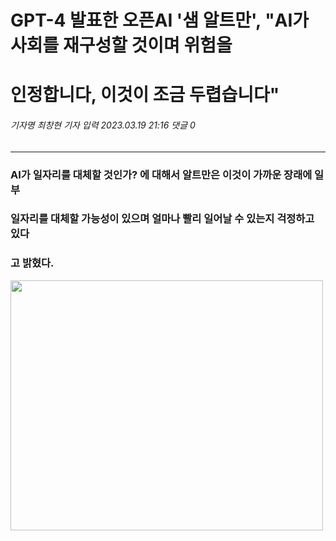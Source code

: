 GPT-4 발표한 오픈AI '샘 알트만', "AI가 사회를 재구성할 것이며 위험을
====================================================================
인정합니다, 이것이 조금 두렵습니다"
==================================

###### 기자명 최창현 기자   입력 2023.03.19 21:16  댓글 0

---

### AI가 일자리를 대체할 것인가? 에 대해서 알트만은 이것이 가까운 장래에 일부   
### 일자리를 대체할 가능성이 있으며 얼마나 빨리 일어날 수 있는지 걱정하고 있다   
### 고 밝혔다.

<img src="https://cdn.aitimes.kr/news/photo/202303/27595_41566_124.jpg" width="500px" height="400px"></img><br/>
